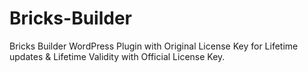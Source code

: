 # Bricks-Builder
Bricks Builder WordPress Plugin with Original License Key for Lifetime updates &amp; Lifetime Validity with Official License Key.
